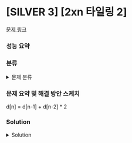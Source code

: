 # [SILVER 3] [2xn 타일링 2]

[문제 링크](https://www.acmicpc.net/problem/11727) 

### 성능 요약

### 분류

<details><summary>문제 분류</summary> 

[다이내믹 프로그래밍]

</details>

### 문제 요약 및 해결 방안 스케치

d[n] = d[n-1] + d[n-2] * 2

### Solution

<details><summary>Solution</summary> 

[Source Code]

</details>
